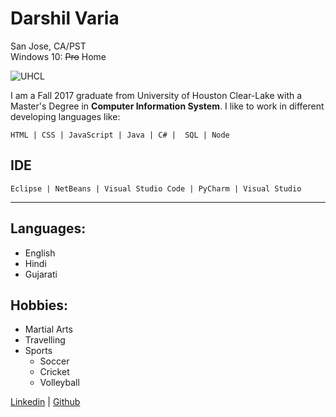 Darshil Varia
=============
San Jose, CA/PST  
Windows 10: ~~Pro~~ Home  

![UHCL](https://www.uhcl.edu/admissions/images/uhcl-letters-campus-visit-day.jpg)

I am a Fall 2017 graduate from University of Houston Clear-Lake with a Master's Degree in **Computer Information System**. I like to work in different developing languages like: 

```
HTML | CSS | JavaScript | Java | C# |  SQL | Node
```
## IDE
```
Eclipse | NetBeans | Visual Studio Code | PyCharm | Visual Studio
```
***
## Languages:
* English
* Hindi
* Gujarati

## Hobbies: 
* Martial Arts                                    
* Travelling                                                        
* Sports
  - Soccer
  - Cricket
  - Volleyball  
  
  
[Linkedin][1] | [Github][2]
  
[1]: https://www.linkedin.com/in/darshil-varia-13850b138/ "Linkedin"
[2]: https://github.com/variadarshil "Github"
  
